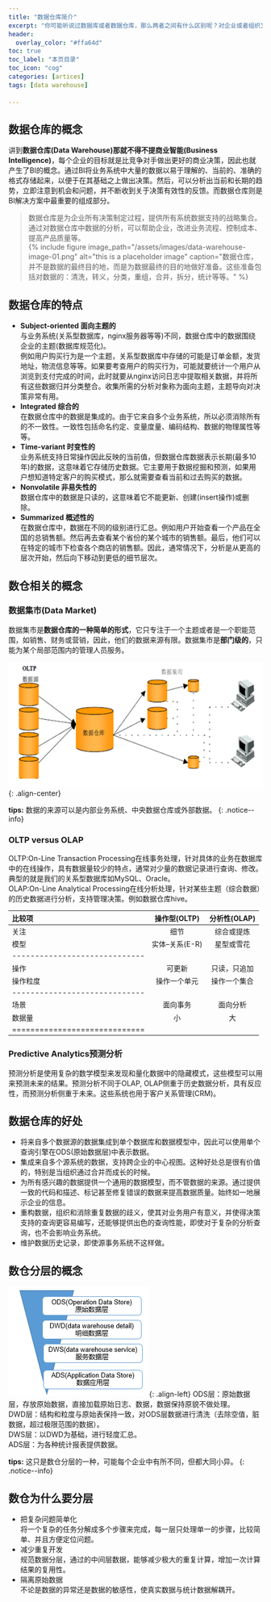 ```yaml
---
title: "数据仓库简介"
excerpt: "你可能听说过数据库或者数据仓库，那么两者之间有什么区别呢？对企业或者组织又起到什么作用呢？😊"
header:
  overlay_color: "#ffa64d"
toc: true
toc_label: "本页目录"
toc_icon: "cog"
categories: [artices]
tags: [data warehouse]

---
```

## 数据仓库的概念
讲到**数据仓库(Data Warehouse)**那就不得不提**商业智能(Business Intelligence)**，每个企业的目标就是比竞争对手做出更好的商业决策，因此也就产生了BI的概念。通过BI将业务系统中大量的数据以易于理解的、当前的、准确的格式存储起来，以便于在其基础之上做出决策。然后，可以分析出当前和长期的趋势，立即注意到机会和问题，并不断收到关于决策有效性的反馈。而数据仓库则是BI解决方案中最重要的组成部分。  
>数据仓库是为企业所有决策制定过程，提供所有系统数据支持的战略集合。通过对数据仓库中数据的分析，可以帮助企业，改进业务流程、控制成本、提高产品质量等。  
{% include figure image_path="/assets/images/data-warehouse-image-01.png" alt="this is a placeholder image" caption="数据仓库，并不是数据的最终目的地，而是为数据最终的目的地做好准备。这些准备包括对数据的：清洗，转义，分类，重组，合并，拆分，统计等等。" %}
## 数据仓库的特点
- **Subject-oriented 面向主题的**  
与业务系统(关系型数据库，nginx服务器等等)不同，数据仓库中的数据围绕企业的主题(数据库规范化)。  
例如用户购买行为是一个主题，关系型数据库中存储的可能是订单金额，发货地址，物流信息等等。如果要考查用户的购买行为，可能就要统计一个用户从浏览到支付完成的时间，此时就要从nginx访问日志中提取相关数据，并将所有这些数据归并分类整合。收集所需的分析对象称为面向主题，主题导向对决策非常有用。
- **Integrated 综合的**  
在数据仓库中的数据是集成的。由于它来自多个业务系统，所以必须消除所有的不一致性。一致性包括命名约定、变量度量、编码结构、数据的物理属性等等。
- **Time-variant 时变性的**  
业务系统支持日常操作因此反映的当前值，但数据仓库数据表示长期(最多10年)的数据，这意味着它存储历史数据。它主要用于数据挖掘和预测，如果用户想知道特定客户的购买模式，那么就需要查看当前和过去购买的数据。
- **Nonvolatile 非易失性的**  
数据仓库中的数据是只读的，这意味着它不能更新、创建(insert操作)或删除。
- **Summarized 概述性的**  
在数据仓库中，数据在不同的级别进行汇总。例如用户开始查看一个产品在全国的总销售额。然后再去查看某个省份的某个城市的销售额。最后，他们可以在特定的城市下检查各个商店的销售额。因此，通常情况下，分析是从更高的层次开始，然后向下移动到更低的细节层次。

## 数仓相关的概念
### 数据集市(Data Market)  
数据集市是**数据仓库的一种简单的形式**，它只专注于一个主题或者是一个职能范围，如销售、财务或营销，因此，他们的数据来源有限。数据集市是**部门级的**，只能为某个局部范围内的管理人员服务。

![image-center](/assets/images/data-warehouse-image-02.png){: .align-center}

**tips:** 数据的来源可以是内部业务系统、中央数据仓库或外部数据。
{: .notice--info}

### OLTP versus OLAP 
OLTP:On-Line Transaction Processing在线事务处理，针对具体的业务在数据库中的在线操作，具有数据量较少的特点，通常对少量的数据记录进行查询、修改。典型的就是我们的关系型数据库如MySQL、Oracle。  
OLAP:On-Line Analytical Processing在线分析处理，针对某些主题（综合数据）的历史数据进行分析，支持管理决策。例如数据仓库hive。

|比较项    |操作型(OLTP)|分析性(OLAP)|
|:---------|:-----------:|:------------:|
| 关注     |   细节       | 综合或提炼 |
| 模型     | 实体–关系(E-R) | 星型或雪花 |
|-----------------------------|
| 操作     | 可更新   | 只读，只追加   |
| 操作粒度 | 操作一个单元   | 操作一个集合   |
|-----------------------------|
| 场景     | 面向事务  | 面向分析   |
| 数据量   | 小  | 大  |
|=============================|

### Predictive Analytics预测分析
预测分析是使用复杂的数学模型来发现和量化数据中的隐藏模式，这些模型可以用来预测未来的结果。预测分析不同于OLAP, OLAP侧重于历史数据分析，具有反应性，而预测分析侧重于未来。这些系统也用于客户关系管理(CRM)。
## 数据仓库的好处
> 
* 将来自多个数据源的数据集成到单个数据库和数据模型中，因此可以使用单个查询引擎在ODS(原始数据层)中表示数据。
* 集成来自多个源系统的数据，支持跨企业的中心视图。这种好处总是很有价值的，特别是当组织通过合并而成长的时候。
* 为所有感兴趣的数据提供一个通用的数据模型，而不管数据的来源。通过提供一致的代码和描述、标记甚至修复错误的数据来提高数据质量。始终如一地展示企业的信息。
* 重构数据，组织和消除重复数据的歧义，使其对业务用户有意义，并使得决策支持的查询更容易编写，还能够提供出色的查询性能，即使对于复杂的分析查询，也不会影响业务系统。
* 维护数据历史记录，即使源事务系统不这样做。

## 数仓分层的概念
![image-center](/assets/images/data-warehouse-image-03.png){: .align-left}
ODS层：原始数据层，存放原始数据，直接加载原始日志、数据，数据保持原貌不做处理。  
DWD层：结构和粒度与原始表保持一致，对ODS层数据进行清洗（去除空值，脏数据，超过极限范围的数据）。   
DWS层：以DWD为基础，进行轻度汇总。  
ADS层：为各种统计报表提供数据。

**tips:** 这只是数仓分层的一种，可能每个企业中有所不同，但都大同小异。
{: .notice--info}

## 数仓为什么要分层
* 把复杂问题简单化  
将一个复杂的任务分解成多个步骤来完成，每一层只处理单一的步骤，比较简单、并且方便定位问题。
* 减少重复开发  
规范数据分层，通过的中间层数据，能够减少极大的重复计算，增加一次计算结果的复用性。
* 隔离原始数据  
不论是数据的异常还是数据的敏感性，使真实数据与统计数据解耦开。

